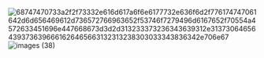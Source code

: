 
![68747470733a2f2f73332e616d617a6f6e6177732e636f6d2f776174747061642d6d656469612d736572766963652f53746f7279496d6167652f70554a4572633451696e447668673d3d2d313233373236343639312e313730646564393736396661626465663132313238303033343836342e706e67](https://github.com/user-attachments/assets/44b1554b-9f2e-44dc-aaa4-51b470b9e648)
![images (38)](https://github.com/user-attachments/assets/1f910b74-2b20-41f6-aa58-0e30e6251a2c)
